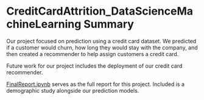 # CreditCardAttrition_DataScienceMachineLearning Summary
Our project focused on prediction using a credit card dataset. We predicted if a customer would churn, how long they would stay with the company, and then created a recommender to help assign customers a credit card.

Future work for our project includes the deployment of our credit card recommender.

[FinalReport.ipynb](./FinalReport.ipynb) serves as the full report for this project. Included is a demographic study alongside our prediction models.
